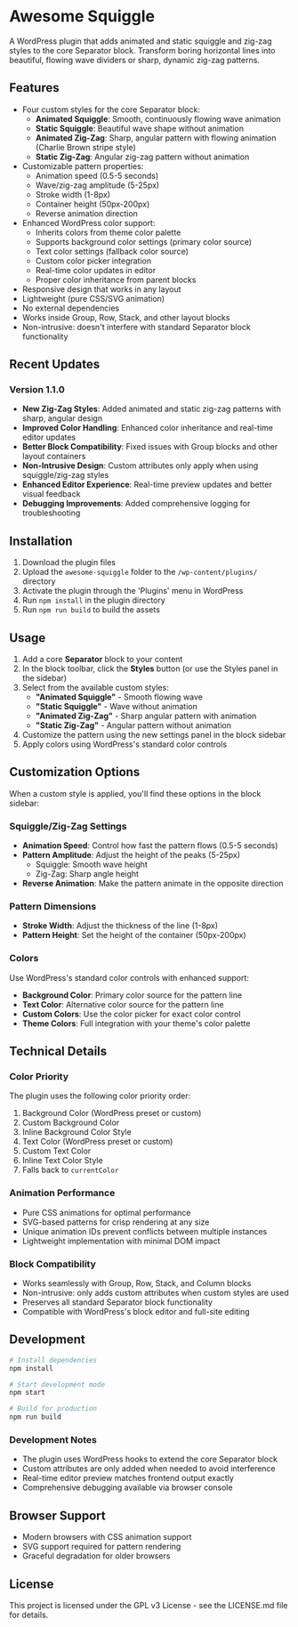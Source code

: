 # Awesome Squiggle

A WordPress plugin that adds animated and static squiggle and zig-zag styles to the core Separator block. Transform boring horizontal lines into beautiful, flowing wave dividers or sharp, dynamic zig-zag patterns.

## Features

- Four custom styles for the core Separator block:
  - **Animated Squiggle**: Smooth, continuously flowing wave animation
  - **Static Squiggle**: Beautiful wave shape without animation
  - **Animated Zig-Zag**: Sharp, angular pattern with flowing animation (Charlie Brown stripe style)
  - **Static Zig-Zag**: Angular zig-zag pattern without animation
- Customizable pattern properties:
  - Animation speed (0.5-5 seconds)
  - Wave/zig-zag amplitude (5-25px) 
  - Stroke width (1-8px)
  - Container height (50px-200px)
  - Reverse animation direction
- Enhanced WordPress color support:
  - Inherits colors from theme color palette
  - Supports background color settings (primary color source)
  - Text color settings (fallback color source)
  - Custom color picker integration
  - Real-time color updates in editor
  - Proper color inheritance from parent blocks
- Responsive design that works in any layout
- Lightweight (pure CSS/SVG animation)
- No external dependencies
- Works inside Group, Row, Stack, and other layout blocks
- Non-intrusive: doesn't interfere with standard Separator block functionality

## Recent Updates

### Version 1.1.0
- **New Zig-Zag Styles**: Added animated and static zig-zag patterns with sharp, angular design
- **Improved Color Handling**: Enhanced color inheritance and real-time editor updates
- **Better Block Compatibility**: Fixed issues with Group blocks and other layout containers
- **Non-Intrusive Design**: Custom attributes only apply when using squiggle/zig-zag styles
- **Enhanced Editor Experience**: Real-time preview updates and better visual feedback
- **Debugging Improvements**: Added comprehensive logging for troubleshooting

## Installation

1. Download the plugin files
2. Upload the `awesome-squiggle` folder to the `/wp-content/plugins/` directory
3. Activate the plugin through the 'Plugins' menu in WordPress
4. Run `npm install` in the plugin directory
5. Run `npm run build` to build the assets

## Usage

1. Add a core **Separator** block to your content
2. In the block toolbar, click the **Styles** button (or use the Styles panel in the sidebar)
3. Select from the available custom styles:
   - **"Animated Squiggle"** - Smooth flowing wave
   - **"Static Squiggle"** - Wave without animation
   - **"Animated Zig-Zag"** - Sharp angular pattern with animation
   - **"Static Zig-Zag"** - Angular pattern without animation
4. Customize the pattern using the new settings panel in the block sidebar
5. Apply colors using WordPress's standard color controls

## Customization Options

When a custom style is applied, you'll find these options in the block sidebar:

### Squiggle/Zig-Zag Settings
- **Animation Speed**: Control how fast the pattern flows (0.5-5 seconds)
- **Pattern Amplitude**: Adjust the height of the peaks (5-25px)
  - Squiggle: Smooth wave height
  - Zig-Zag: Sharp angle height
- **Reverse Animation**: Make the pattern animate in the opposite direction

### Pattern Dimensions
- **Stroke Width**: Adjust the thickness of the line (1-8px)
- **Pattern Height**: Set the height of the container (50px-200px)

### Colors
Use WordPress's standard color controls with enhanced support:
- **Background Color**: Primary color source for the pattern line
- **Text Color**: Alternative color source for the pattern line
- **Custom Colors**: Use the color picker for exact color control
- **Theme Colors**: Full integration with your theme's color palette

## Technical Details

### Color Priority
The plugin uses the following color priority order:
1. Background Color (WordPress preset or custom)
2. Custom Background Color
3. Inline Background Color Style
4. Text Color (WordPress preset or custom)
5. Custom Text Color
6. Inline Text Color Style
7. Falls back to `currentColor`

### Animation Performance
- Pure CSS animations for optimal performance
- SVG-based patterns for crisp rendering at any size
- Unique animation IDs prevent conflicts between multiple instances
- Lightweight implementation with minimal DOM impact

### Block Compatibility
- Works seamlessly with Group, Row, Stack, and Column blocks
- Non-intrusive: only adds custom attributes when custom styles are used
- Preserves all standard Separator block functionality
- Compatible with WordPress's block editor and full-site editing

## Development

```bash
# Install dependencies
npm install

# Start development mode
npm start

# Build for production
npm run build
```

### Development Notes
- The plugin uses WordPress hooks to extend the core Separator block
- Custom attributes are only added when needed to avoid interference
- Real-time editor preview matches frontend output exactly
- Comprehensive debugging available via browser console

## Browser Support

- Modern browsers with CSS animation support
- SVG support required for pattern rendering
- Graceful degradation for older browsers

## License

This project is licensed under the GPL v3 License - see the LICENSE.md file for details. 